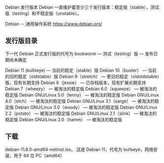 Debian 发行版本
Debian 一直维护着至少三个发行版本：稳定版（stable），测试版（testing）和不稳定版（unstable）。

Debian -- 通用操作系统
<https://www.debian.org/>

## 发行版目录

下一代 Debian 正式发行版的代号为 bookworm — 测试（testing）版 — 发布日期尚未确定

Debian 11 (bullseye) — 当前的稳定（stable）版
Debian 10（buster） — 当前的旧的稳定（oldstable）版
Debian 9（stretch） — 更旧的稳定（oldoldstable）版，现有长期支持
Debian 8（jessie） — 已存档版本，现有扩展长期支持
Debian 7（wheezy） — 被淘汰的稳定版
Debian 6.0（squeeze） — 被淘汰的稳定版
Debian GNU/Linux 5.0（lenny） — 被淘汰的稳定版
Debian GNU/Linux 4.0（etch） — 被淘汰的稳定版
Debian GNU/Linux 3.1（sarge） — 被淘汰的稳定版
Debian GNU/Linux 3.0（woody） — 被淘汰的稳定版
Debian GNU/Linux 2.2（potato） — 被淘汰的稳定版
Debian GNU/Linux 2.1（slink） — 被淘汰的稳定版
Debian GNU/Linux 2.0（hamm） — 被淘汰的稳定版

## 下载

debian-11.6.0-amd64-netinst.iso。
这是 Debian 11，代号为 bullseye，网络安装，用于 64 位 PC（amd64）
